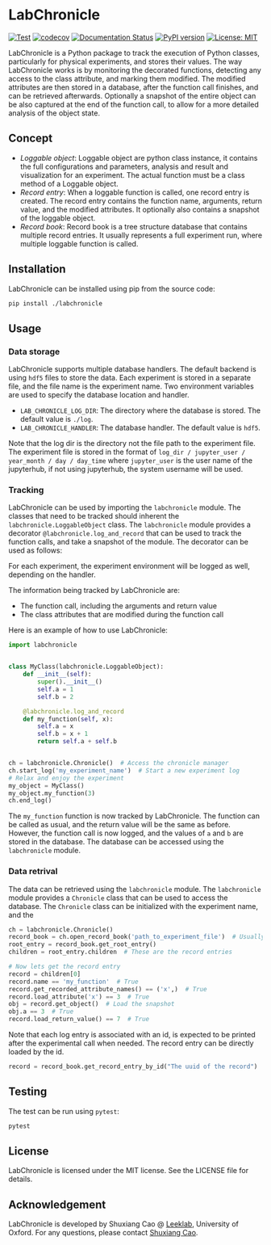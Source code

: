 # LabChronicle

[![Test](https://github.com/ShuxiangCao/LabChronicle/actions/workflows/test.yaml/badge.svg)](https://github.com/ShuxiangCao/LabChronicle/actions/workflows/test.yaml)
[![codecov](https://codecov.io/gh/leekgroup/LabChronicle/branch/master/graph/badge.svg)](https://codecov.io/gh/leekgroup/LabChronicle)
[![Documentation Status](https://readthedocs.org/projects/labchronicle/badge/?version=latest)](https://labchronicle.readthedocs.io/en/latest/?badge=latest)
[![PyPI version](https://badge.fury.io/py/labchronicle.svg)](https://badge.fury.io/py/labchronicle)
[![License: MIT](https://img.shields.io/badge/License-MIT-yellow.svg)](https://opensource.org/licenses/MIT)

LabChronicle is a Python package to track the execution of Python classes, particularly for physical experiments, and
stores their values. The way LabChronicle works is by monitoring the decorated functions, detecting any access to the
class attribute, and marking them modified. The modified attributes are then stored in a database, after the function
call finishes, and can be retrieved afterwards. Optionally a snapshot of the entire object can be also captured at
the end of the function call, to allow for a more detailed analysis of the object state.

## Concept

+ *Loggable object*: Loggable object are python class instance, it contains the full configurations and parameters,
  analysis and result and visualization for an experiment. The actual function must be a class method of a Loggable
  object.
+ *Record entry*: When a loggable function is called, one record entry is created. The record entry contains the
  function
  name, arguments, return value, and the modified attributes. It optionally also contains a snapshot of the loggable
  object.
+ *Record book*: Record book is a tree structure database that contains multiple record entries. It usually represents a
  full experiment run, where multiple loggable function is called.

## Installation

LabChronicle can be installed using pip from the source code:

```bash
pip install ./labchronicle
```

## Usage

### Data storage

LabChronicle supports multiple database handlers. The default backend is using  `hdf5` files to store the data. Each
experiment is stored in a separate file, and the file name is the experiment name. Two environment variables are used
to specify the database location and handler.

+ `LAB_CHRONICLE_LOG_DIR`: The directory where the database is stored. The default value is `./log`.
+ `LAB_CHRONICLE_HANDLER`: The database handler. The default value is `hdf5`.

Note that the log dir is the directory not the file path to the experiment file. The experiment file is stored in the
format of `log_dir / jupyter_user / year_month / day / day_time` where `jupyter_user` is the user name of the
jupyterhub,
if not using jupyterhub, the system username will be used.

### Tracking

LabChronicle can be used by importing the `labchronicle` module. The classes that need to be tracked should inherent the
`labchronicle.LoggableObject` class. The `labchronicle` module provides a decorator `@labchronicle.log_and_record` that
can be used to track the function calls, and take a snapshot of the module. The decorator can be used as follows:

For each experiment, the experiment environment will be logged as well, depending on the handler.

The information being tracked by LabChronicle are:

+ The function call, including the arguments and return value
+ The class attributes that are modified during the function call

Here is an example of how to use LabChronicle:

```python
import labchronicle


class MyClass(labchronicle.LoggableObject):
    def __init__(self):
        super().__init__()
        self.a = 1
        self.b = 2

    @labchronicle.log_and_record
    def my_function(self, x):
        self.a = x
        self.b = x + 1
        return self.a + self.b


ch = labchronicle.Chronicle()  # Access the chronicle manager
ch.start_log('my_experiment_name')  # Start a new experiment log
# Relax and enjoy the experiment
my_object = MyClass()
my_object.my_function(3)
ch.end_log()

```

The `my_function` function is now tracked by LabChronicle. The function can be called as usual, and the return value
will be the same as before. However, the function call is now logged, and the values of `a` and `b` are stored in the
database. The database can be accessed using the `labchronicle` module.

### Data retrival

The data can be retrieved using the `labchronicle` module. The `labchronicle` module provides a `Chronicle` class that
can be used to access the database. The `Chronicle` class can be initialized with the experiment name, and the

```python
ch = labchronicle.Chronicle()
record_book = ch.open_record_book('path_to_experiment_file')  # Usually specified 
root_entry = record_book.get_root_entry()
children = root_entry.children  # These are the record entries

# Now lets get the record entry
record = children[0]
record.name == 'my_function'  # True
record.get_recorded_attribute_names() == ('x',)  # True
record.load_attribute('x') == 3  # True
obj = record.get_object()  # Load the snapshot
obj.a == 3  # True
record.load_return_value() == 7  # True
```

Note that each log entry is associated with an id, is expected to be printed after the experimental call when needed.
The record entry can be directly loaded by the id.

```python
record = record_book.get_record_entry_by_id("The uuid of the record")
```

## Testing

The test can be run using `pytest`:

```bash
pytest
```

## License

LabChronicle is licensed under the MIT license. See the LICENSE file for details.

## Acknowledgement

LabChronicle is developed by Shuxiang Cao @ [Leeklab](https://leeklab.org), University of Oxford. For any questions,
please contact [Shuxiang Cao](mailto:shuxiang.cao@physics.ox.ac.uk).
